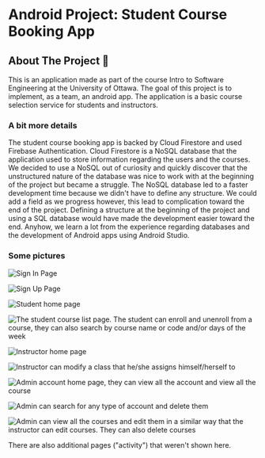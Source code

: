 # Android Project: Student Course Booking App
## About The Project :blue_book:

This is an application made as part of the course Intro to Software Engineering at the University of Ottawa. The goal of this project is to implement, as a team, an android app. The application is a basic course selection service for students and instructors.
### A bit more details
The student course booking app is backed by Cloud Firestore and used Firebase Authentication. Cloud Firestore is a NoSQL database that the application used to store information regarding the users and the courses. We decided to use a NoSQL out of curiosity and quickly discover that the unstructured nature of the database was nice to work with at the beginning of the project but became a struggle. The NoSQL database led to a faster development time because we didn't have to define any structure. We could add a field as we progress however, this lead to complication toward the end of the project. Defining a structure at the beginning of the project and using a SQL database would have made the development easier toward the end. Anyhow, we learn a lot from the experience regarding databases and the development of Android apps using Android Studio. 

### Some pictures 


![Sign In Page](img/signIn.PNG)

![Sign Up Page](img/signUp.PNG)

![Student home page](img/studentHomePage.PNG)

![The student course list page. The student can enroll and unenroll from a course, they can also search by course name or code and/or days of the week](img/studentCourseList.PNG)

![Instructor home page](img/teacherHomePage.PNG)

![Instructor can modify a class that he/she assigns himself/herself to](img/teacherEditingCourse.PNG)

![Admin account home page, they can view all the account and view all the course](img/adminHomePage.PNG)

![Admin can search for any type of account and delete them](img/adminCanDeleteAccount.PNG)

![Admin can view all the courses and edit them in a similar way that the instructor can edit courses. They can also delete courses](img/adminCourseList.PNG)

There are also additional pages ("activity") that weren't shown here.